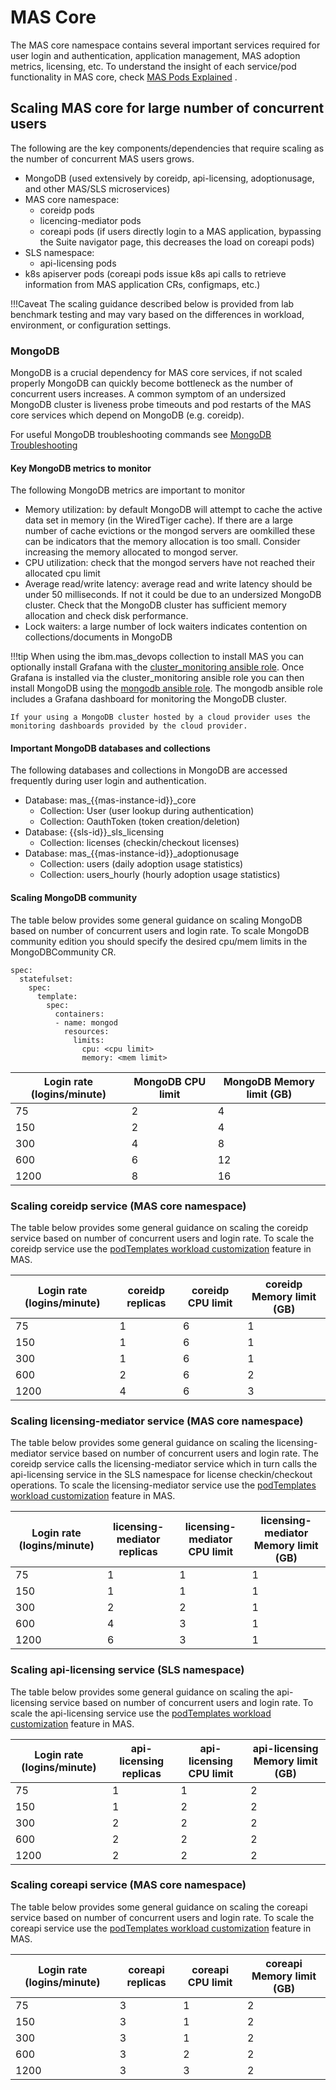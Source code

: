 # MAS Core
The MAS core namespace contains several important services required for user login and authentication, application management, MAS adoption metrics, licensing, etc. To understand the insight of each service/pod functionality in MAS core, check [MAS Pods Explained](https://ibm-mas.github.io/cli/guides/mas-pods-explained/) .

## Scaling MAS core for large number of concurrent users
The following are the key components/dependencies that require scaling as the number of concurrent MAS users grows.

- MongoDB (used extensively by coreidp, api-licensing, adoptionusage, and other MAS/SLS microservices)
- MAS core namespace:
    - coreidp pods
    - licencing-mediator pods
    - coreapi pods (if users directly login to a MAS application, bypassing the Suite navigator page, this decreases the load on coreapi pods)
- SLS namespace:
    - api-licensing pods
- k8s apiserver pods (coreapi pods issue k8s api calls to retrieve information from MAS application CRs, configmaps, etc.)

!!!Caveat
    The scaling guidance described below is provided from lab benchmark testing and may vary based on the differences in workload, environment, or configuration settings.

### MongoDB
MongoDB is a crucial dependency for MAS core services, if not scaled properly MongoDB can quickly become bottleneck as the number of concurrent users increases. A common symptom of an undersized MongoDB cluster is liveness probe timeouts and pod restarts of the MAS core services which depend on MongoDB (e.g. coreidp).

For useful MongoDB troubleshooting commands see [MongoDB Troubleshooting](../mongodb/bestpractice.md)

#### Key MongoDB metrics to monitor
The following MongoDB metrics are important to monitor

- Memory utilization: by default MongoDB will attempt to cache the active data set in memory (in the WiredTiger cache). If there are a large number of cache evictions or the mongod servers are oomkilled these can be indicators that the memory allocation is too small.  Consider increasing the memory allocated to mongod server.
- CPU utilization: check that the mongod servers have not reached their allocated cpu limit
- Average read/write latency: average read and write latency should be under 50 milliseconds. If not it could be due to an undersized MongoDB cluster. Check that the MongoDB cluster has sufficient memory allocation and check disk performance.
- Lock waiters: a large number of lock waiters indicates contention on collections/documents in MongoDB

!!!tip
    When using the ibm.mas_devops collection to install MAS you can optionally install Grafana with the [cluster_monitoring ansible role](https://github.com/ibm-mas/ansible-devops/blob/master/ibm/mas_devops/roles/cluster_monitoring/README.md). Once Grafana is installed via the cluster_monitoring ansible role you can then install MongoDB using the [mongodb ansible role](https://github.com/ibm-mas/ansible-devops/blob/master/ibm/mas_devops/roles/mongodb/README.md). The mongodb ansible role includes a Grafana dashboard for monitoring the MongoDB cluster.

    If your using a MongoDB cluster hosted by a cloud provider uses the monitoring dashboards provided by the cloud provider. 

#### Important MongoDB databases and collections
The following databases and collections in MongoDB are accessed frequently during user login and authentication.

- Database: mas_{{mas-instance-id}}_core
    - Collection: User (user lookup during authentication)
    - Collection: OauthToken (token creation/deletion)
- Database: {{sls-id}}_sls_licensing
    - Collection: licenses (checkin/checkout licenses)
- Database: mas_{{mas-instance-id}}_adoptionusage
    - Collection: users (daily adoption usage statistics)
    - Collection: users_hourly (hourly adoption usage statistics)

#### Scaling MongoDB community
The table below provides some general guidance on scaling MongoDB based on number of concurrent users and login rate. To scale MongoDB community edition you should specify the desired cpu/mem limits in the MongoDBCommunity CR.

```
spec:
  statefulset:
    spec:
      template:
        spec:
          containers:
          - name: mongod
            resources:
              limits:
                cpu: <cpu limit>
                memory: <mem limit>
```

|Login rate (logins/minute)| MongoDB CPU limit | MongoDB Memory limit (GB)|
|--------------------------|-------------------|--------------------------|
|75                        |2                  |4                         |
|150                       |2                  |4                         |
|300                       |4                  |8                         |
|600                       |6                  |12                        |
|1200                      |8                  |16                        |


### Scaling coreidp service (MAS core namespace)
The table below provides some general guidance on scaling the coreidp service based on number of concurrent users and login rate. To scale the coreidp service use the [podTemplates workload customization](https://www.ibm.com/docs/en/mas-cd/continuous-delivery?topic=workloads-supported-pods) feature in MAS.

|Login rate (logins/minute)| coreidp replicas |coreidp CPU limit | coreidp Memory limit (GB) |
|--------------------------|------------------|------------------|---------------------------|
|75                        |1                 |6                 |1                          |
|150                       |1                 |6                 |1                          |
|300                       |1                 |6                 |1                          |
|600                       |2                 |6                 |2                          |
|1200                      |4                 |6                 |3                          |

### Scaling licensing-mediator service (MAS core namespace)
The table below provides some general guidance on scaling the licensing-mediator service based on number of concurrent users and login rate. The coreidp service calls the licensing-mediator service which in turn calls the api-licensing service in the SLS namespace for license checkin/checkout operations. To scale the licensing-mediator service use the [podTemplates workload customization](https://www.ibm.com/docs/en/mas-cd/continuous-delivery?topic=workloads-supported-pods) feature in MAS.

|Login rate (logins/minute)| licensing-mediator replicas |licensing-mediator CPU limit |licensing-mediator Memory limit (GB) |
|--------------------------|-----------------------------|-----------------------------|-------------------------------------|
|75                        |1                            |1                            |1                                    |
|150                       |1                            |1                            |1                                    |
|300                       |2                            |2                            |1                                    |
|600                       |4                            |3                            |1                                    |
|1200                      |6                            |3                            |1                                    |

### Scaling api-licensing service (SLS namespace)
The table below provides some general guidance on scaling the api-licensing service based on number of concurrent users and login rate. To scale the api-licensing service use the [podTemplates workload customization](https://www.ibm.com/docs/en/mas-cd/continuous-delivery?topic=workloads-supported-pods) feature in MAS.

|Login rate (logins/minute)| api-licensing replicas |api-licensing CPU limit |api-licensing Memory limit (GB) |
|--------------------------|------------------------|------------------------|--------------------------------|
|75                        |1                       |1                       |2                               |
|150                       |1                       |2                       |2                               |
|300                       |2                       |2                       |2                               |
|600                       |2                       |2                       |2                               |
|1200                      |2                       |2                       |2                               |

### Scaling coreapi service (MAS core namespace)
The table below provides some general guidance on scaling the coreapi service based on number of concurrent users and login rate. To scale the coreapi service use the [podTemplates workload customization](https://www.ibm.com/docs/en/mas-cd/continuous-delivery?topic=workloads-supported-pods) feature in MAS.

|Login rate (logins/minute)| coreapi replicas |coreapi CPU limit |coreapi Memory limit (GB) |
|--------------------------|------------------|------------------|--------------------------|
|75                        |3                 |1                 |2                         |
|150                       |3                 |1                 |2                         |
|300                       |3                 |1                 |2                         |
|600                       |3                 |2                 |2                         |
|1200                      |3                 |3                 |2                         |